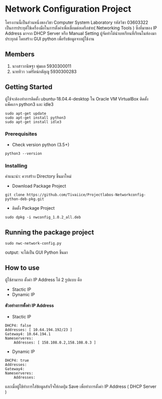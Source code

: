 # Network Configuration Project

โครงงานนี้เป็นส่วนหนึ่งของวิชา Computer System Laboratory รหัสวิชา 03603322  
เป็นการประยุต์ใช้เครื่องมือในการตั้งค่าเพื่อเชื่อมต่อเครือข่าย( Networking Tools ) ซึ่งที่มาของ IP Address มาจาก DHCP Server หรือ Manual Setting  ผู้จัดทำได้นำบทเรียนที่เรียนในห้องมาประยุกต์ โดยสร้าง GUI python เพื่อรับข้อมูลจากผู้ใช้งาน
## Members

1. นางสาวกนิษฐา พุ่มผล          5930300011  
2. นายทิวา      วงศ์รัตน์กตัญญู    5930300283

## Getting Started

ผู้ใช้จะต้องทำการติดตั้ง ubuntu-18.04.4-desktop ใน Oracle VM VirtualBox ติดตั้งแพ็คเกจ python3 และ idle3

```
sudo apt-get update
sudo apt-get install python3
sudo apt-get install idle3
```

### Prerequisites

* Check version python (3.5+)

```
python3 --version
```
### Installing
คำแนะนำ: ควรสร้าง Directory ขึ้นมาใหม่ 

* Download Package Project 
```
git clone https://github.com/Tivaiice/Projectlabos-Networkconfig-python-deb-pkg.git
```
* ติดตั้ง Package Project

```
sudo dpkg -i nwconfig_1.0.2_all.deb
```
## Running the package project

```
sudo nwc-network-config.py
```
output: จะได้เป็น GUI Python ขึ้นมา
## How to use

ผู้ใช้สามารถ ตั้งค่า IP Address ได้ 2 รูปแบบ คือ  
  *  Stactic IP
  *  Dynamic IP

#### ตัวอย่างการตั้งค่า IP Address
*   Stactic IP
```
DHCP4: false
Addresses: [ 10.64.194.192/23 ]
Gateway4: 10.64.194.1
Nameserveres:
    Addresses: [ 158.108.0.2,158.108.0.3 ]
```
*   Dynamic IP
```
DHCP4: true
Addresses: 
Gateway4: 
Nameserveres:
    Addresses: 
```
และเมื่อผู้ใช้ทำการใส่ข้อมูลสำเร็จให้กดปุ่ม Save เพื่อทำการตั้งค่า IP Address ( DHCP Server )






